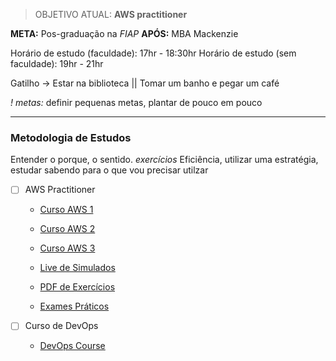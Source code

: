 > OBJETIVO ATUAL: **AWS practitioner**

**META:** Pos-graduação na *FIAP*
**APÓS:** MBA Mackenzie

Horário de estudo (faculdade): 17hr - 18:30hr
Horário de estudo (sem faculdade): 19hr - 21hr

Gatilho -> Estar na biblioteca || Tomar um banho e pegar um café

*! metas:* definir pequenas metas, plantar de pouco em pouco

---

### Metodologia de Estudos

Entender o porque, o sentido. *exercícios*
Eficiência, utilizar uma estratégia, estudar sabendo para o que vou precisar utilzar

+ [ ] AWS Practitioner
	+ [Curso AWS 1](https://www.youtube.com/watch?v=bGZXVslod5E)
	+ [Curso AWS 2](https://www.youtube.com/watch?v=NXcvR5TV_Jw&t=527s)
	+ [Curso AWS 3](https://www.youtube.com/watch?v=v3D6B_8RYZU&t=1s)
	+ [Live de Simulados](https://www.youtube.com/watch?v=sDK4RbQcjx8)
	
	+ [PDF de Exercícios](https://d1.awsstatic.com/pt_BR/training-and-certification/docs-cloud-practitioner/AWS-Certified-Cloud-Practitioner_Sample-Questions.pdf)
	+ [Exames Práticos](https://aws.amazon.com/pt/blogs/aws-brasil/exames-praticos-gratuitos-e-100-em-portugues-para-voce-se-preparar-para-a-sua-certificacao/)

+ [ ] Curso de DevOps
	+ [DevOps Course](https://www.youtube.com/playlist?list=PLWKjhJtqVAbkzvvpY12KkfiIGso9A_Ixs)